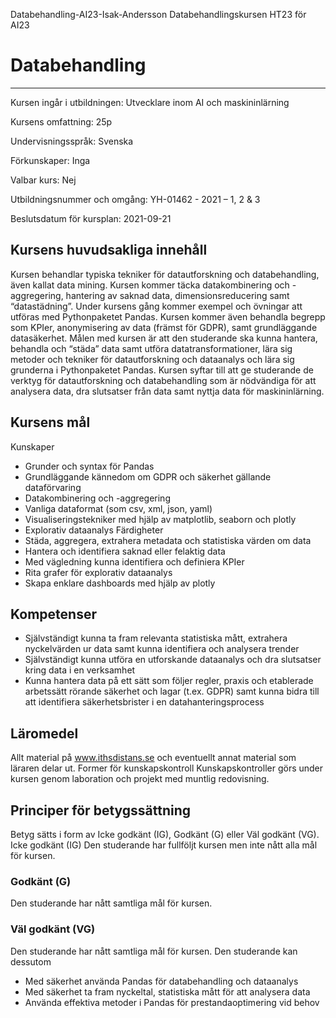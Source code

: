 Databehandling-AI23-Isak-Andersson
Databehandlingskursen HT23 för AI23

# Databehandling
---
Kursen ingår i utbildningen: Utvecklare inom AI och maskininlärning

Kursens omfattning: 25p

Undervisningsspråk: Svenska

Förkunskaper: Inga

Valbar kurs: Nej

Utbildningsnummer och omgång: YH-01462 - 2021 – 1, 2 & 3

Beslutsdatum för kursplan: 2021-09-21
## Kursens huvudsakliga innehåll
Kursen behandlar typiska tekniker för datautforskning och databehandling, även kallat data mining.
Kursen kommer täcka datakombinering och -aggregering, hantering av saknad data,
dimensionsreducering samt “datastädning”. Under kursens gång kommer exempel och övningar att
utföras med Pythonpaketet Pandas. Kursen kommer även behandla begrepp som KPIer, anonymisering
av data (främst för GDPR), samt grundläggande datasäkerhet. Målen med kursen är att den studerande
ska kunna hantera, behandla och “städa” data samt utföra datatransformationer, lära sig metoder och
tekniker för datautforskning och dataanalys och lära sig grunderna i Pythonpaketet Pandas. Kursen syftar
till att ge studerande de verktyg för datautforskning och databehandling som är nödvändiga för att
analysera data, dra slutsatser från data samt nyttja data för maskininlärning.
## Kursens mål
Kunskaper
- Grunder och syntax för Pandas
- Grundläggande kännedom om GDPR och säkerhet gällande dataförvaring
- Datakombinering och -aggregering
- Vanliga dataformat (som csv, xml, json, yaml)
- Visualiseringstekniker med hjälp av matplotlib, seaborn och plotly
- Explorativ dataanalys
Färdigheter
- Städa, aggregera, extrahera metadata och statistiska värden om data
- Hantera och identifiera saknad eller felaktig data
- Med vägledning kunna identifiera och definiera KPIer
- Rita grafer för explorativ dataanalys
- Skapa enklare dashboards med hjälp av plotly
## Kompetenser
- Självständigt kunna ta fram relevanta statistiska mått, extrahera nyckelvärden ur data samt
kunna identifiera och analysera trender
- Självständigt kunna utföra en utforskande dataanalys och dra slutsatser kring data i en
verksamhet
- Kunna hantera data på ett sätt som följer regler, praxis och etablerade arbetssätt rörande
säkerhet och lagar (t.ex. GDPR) samt kunna bidra till att identifiera säkerhetsbrister i en
datahanteringsprocess
## Läromedel
Allt material på www.ithsdistans.se och eventuellt annat material som läraren delar ut.
Former för kunskapskontroll
Kunskapskontroller görs under kursen genom laboration och projekt med muntlig redovisning.
## Principer för betygssättning
Betyg sätts i form av Icke godkänt (IG), Godkänt (G) eller Väl godkänt (VG).
Icke godkänt (IG)
Den studerande har fullföljt kursen men inte nått alla mål för kursen.
### Godkänt (G)
Den studerande har nått samtliga mål för kursen.
### Väl godkänt (VG)
Den studerande har nått samtliga mål för kursen. Den studerande kan dessutom
- Med säkerhet använda Pandas för databehandling och dataanalys
- Med säkerhet ta fram nyckeltal, statistiska mått för att analysera data
- Använda effektiva metoder i Pandas för prestandaoptimering vid behov